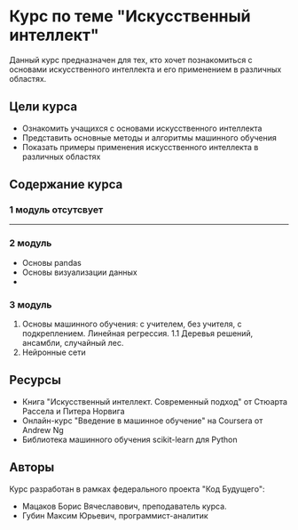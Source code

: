   # Курс по теме "Искусственный интеллект"

Данный курс предназначен для тех, кто хочет познакомиться с основами искусственного интеллекта и его применением в различных областях.

## Цели курса

- Ознакомить учащихся с основами искусственного интеллекта
- Представить основные методы и алгоритмы машинного обучения
- Показать примеры применения искусственного интеллекта в различных областях

## Содержание курса
### 1 модуль отсутсвует
---
### 2 модуль

- Основы pandas
- Основы визуализации данных
- 
### 3 модуль

1. Основы машинного обучения: с учителем, без учителя, с подкреплением. Линейная регрессия.
1.1 Деревья решений, ансамбли, случайный лес.
2. Нейронные сети 

## Ресурсы

- Книга "Искусственный интеллект. Современный подход" от Стюарта Рассела и Питера Норвига
- Онлайн-курс "Введение в машинное обучение" на Coursera от Andrew Ng
- Библиотека машинного обучения scikit-learn для Python

## Авторы

Курс разработан в рамках федерального проекта "Код Будущего":

- Мацаков Борис Вячеславович, преподаватель курса.
- Губин Максим Юрьевич, программист-аналитик
